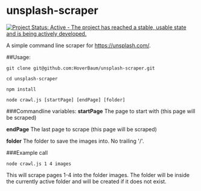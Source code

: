 # unsplash-scraper

[![Project Status: Active - The project has reached a stable, usable state and is being actively developed.](http://www.repostatus.org/badges/latest/active.svg)](http://www.repostatus.org/#active)

A simple command line scraper for https://unsplash.com/.

##Usage:

```
git clone git@github.com:HoverBaum/unsplash-scraper.git

cd unsplash-scraper

npm install

node crawl.js [startPage] [endPage] [folder]
```

###Commandline variables:
**startPage** The page to start with (this page will be scraped)

**endPage** The last page to scrape (this page will be scraped)

**folder** The folder to save the images into. No trailing '/'.

###Example call

`node crawl.js 1 4 images`

This will scrape pages 1-4 into the folder images. The folder will be inside the currently active folder and will be created if it does not exist.
